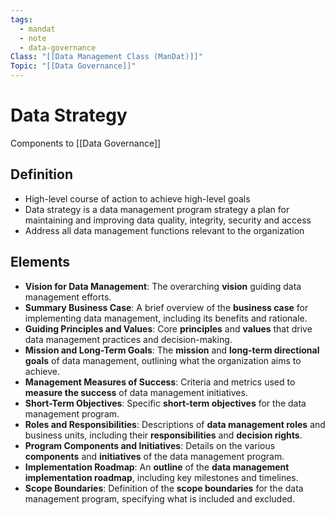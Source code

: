 ```yaml
---
tags:
  - mandat
  - note
  - data-governance
Class: "[[Data Management Class (ManDat)]]"
Topic: "[[Data Governance]]"
---
```


# Data Strategy
Components to [[Data Governance]]

## Definition
- High-level course of action to achieve high-level goals
- Data strategy is a data management program strategy a plan for maintaining and improving data quality, integrity,  security and access
- Address all data management functions relevant to the organization

## Elements
- **Vision for Data Management**: The overarching **vision** guiding data management efforts.
- **Summary Business Case**: A brief overview of the **business case** for implementing data management, including its benefits and rationale.
- **Guiding Principles and Values**: Core **principles** and **values** that drive data management practices and decision-making.
- **Mission and Long-Term Goals**: The **mission** and **long-term directional goals** of data management, outlining what the organization aims to achieve.
- **Management Measures of Success**: Criteria and metrics used to **measure the success** of data management initiatives.
- **Short-Term Objectives**: Specific **short-term objectives** for the data management program.
- **Roles and Responsibilities**: Descriptions of **data management roles** and business units, including their **responsibilities** and **decision rights**.
- **Program Components and Initiatives**: Details on the various **components** and **initiatives** of the data management program.
- **Implementation Roadmap**: An **outline** of the **data management implementation roadmap**, including key milestones and timelines.
- **Scope Boundaries**: Definition of the **scope boundaries** for the data management program, specifying what is included and excluded.






